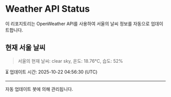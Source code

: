 
# Weather API Status

이 리포지토리는 OpenWeather API를 사용하여 서울의 날씨 정보를 자동으로 업데이트합니다.

## 현재 서울 날씨
> 서울의 현재 날씨: clear sky, 온도: 18.76°C, 습도: 52%

⏳ 업데이트 시간: 2025-10-22 04:56:30 (UTC)

---
자동 업데이트 봇에 의해 관리됩니다.
